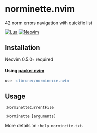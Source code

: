 # norminette.nvim
42 norm errors navigation with quickfix list

[![Lua](https://img.shields.io/badge/Lua-blue.svg?style=for-the-badge&logo=lua)](http://www.lua.org)
[![Neovim](https://img.shields.io/badge/Neovim%200.5+-green.svg?style=for-the-badge&logo=neovim)](https://neovim.io)

## Installation
Neovim 0.5.0+ required

#### Using [packer.nvim](https://github.com/wbthomason/packer.nvim)
```lua
use 'clbrunet/norminette.nvim'
```
## Usage
```vim
:NorminetteCurrentFile
```
```vim
:Norminette [arguments]
```

More details on `:help norminette.txt`.
